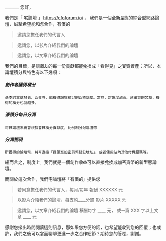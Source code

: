 _______ 您好，

我們是「 宅論壇 」 https://cfoforum.io/ ，
我們是一個全新型態的綜合型網路論壇，誠摯希望能和您合作，有償的
 > 邀請您擔任我們的代言人 

 > 邀請您，以影片介紹我們的論壇

 > 邀請您，以文章介紹我們的論壇

我們的目標，是讓網友的每一份貢獻都能兌換成「看得見」之實質資產；所以，本論壇積分與特色有以下幾項：
##### 創作者獲得積分
    基本的文章發表、回覆等，能獲得論壇積分的回饋獎勵。當然，討論度越高、越優質的文章，獲得的積分也就越多。
##### 憑積分每日分潤
    每日論壇系統會根據當日積分貢獻度，比例制分配論壇幣
##### 分潤提現
    所獲得的論壇幣，將可直接「提領至加密貨幣錢包地址」，或者使用站內其他付費服務等。
總而言之，制度上，我們就是一個創作收益可以直接兌換成加密貨幣的新型態論壇。

而關於這次合作，我們宅論壇將「有償的」提供您

 > 若同意擔任我們的代言人，每月/每年 報酬     XXXXXX 元
 
 > 以影片介紹我們的論壇，每支約____分鐘
 影片 XXXXX 元
  
 > 邀請您，以文章介紹我們的論壇
稿酬每字 ____ 元， 或一篇 XXX 字以上文章 ____ 元
 


感謝您撥出時間閱讀這則訊息，那如果您方便的話，也希望能收到您的回覆；也或許，我們之後可以當面聊聊更進一步之合作細節？期待您的答覆，謝謝。


